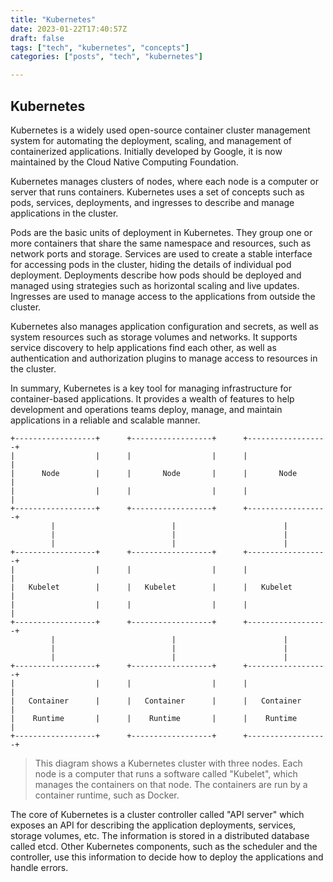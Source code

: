 ```yaml
---
title: "Kubernetes"
date: 2023-01-22T17:40:57Z
draft: false
tags: ["tech", "kubernetes", "concepts"]
categories: ["posts", "tech", "kubernetes"]

---
```


## Kubernetes

Kubernetes is a widely used open-source container cluster management system for automating the deployment, scaling, and management of containerized applications. Initially developed by Google, it is now maintained by the Cloud Native Computing Foundation.

Kubernetes manages clusters of nodes, where each node is a computer or server that runs containers. Kubernetes uses a set of concepts such as pods, services, deployments, and ingresses to describe and manage applications in the cluster.

Pods are the basic units of deployment in Kubernetes. They group one or more containers that share the same namespace and resources, such as network ports and storage. Services are used to create a stable interface for accessing pods in the cluster, hiding the details of individual pod deployment. Deployments describe how pods should be deployed and managed using strategies such as horizontal scaling and live updates. Ingresses are used to manage access to the applications from outside the cluster.

Kubernetes also manages application configuration and secrets, as well as system resources such as storage volumes and networks. It supports service discovery to help applications find each other, as well as authentication and authorization plugins to manage access to resources in the cluster.

In summary, Kubernetes is a key tool for managing infrastructure for container-based applications. It provides a wealth of features to help development and operations teams deploy, manage, and maintain applications in a reliable and scalable manner.

    +------------------+      +------------------+      +------------------+
    |                  |      |                  |      |                  |
    |      Node        |      |       Node       |      |       Node       | 
    |                  |      |                  |      |                  |
    +------------------+      +------------------+      +------------------+
             |                          |                        |  
             |                          |                        |   
             |                          |                        |    
    +------------------+      +------------------+      +------------------+
    |                  |      |                  |      |                  |
    |   Kubelet        |      |   Kubelet        |      |   Kubelet        |
    |                  |      |                  |      |                  |
    +------------------+      +------------------+      +------------------+
             |                          |                        |  
             |                          |                        |   
             |                          |                        |  
    +------------------+      +------------------+      +------------------+
    |                  |      |                  |      |                  |
    |   Container      |      |   Container      |      |   Container      |
    |    Runtime       |      |    Runtime       |      |    Runtime       |
    +------------------+      +------------------+      +------------------+

> This diagram shows a Kubernetes cluster with three nodes. Each node is a computer that runs a software called "Kubelet", which manages the containers on that node. The containers are run by a container runtime, such as Docker.

The core of Kubernetes is a cluster controller called "API server" which exposes an API for describing the application deployments, services, storage volumes, etc. The information is stored in a distributed database called etcd. Other Kubernetes components, such as the scheduler and the controller, use this information to decide how to deploy the applications and handle errors.
